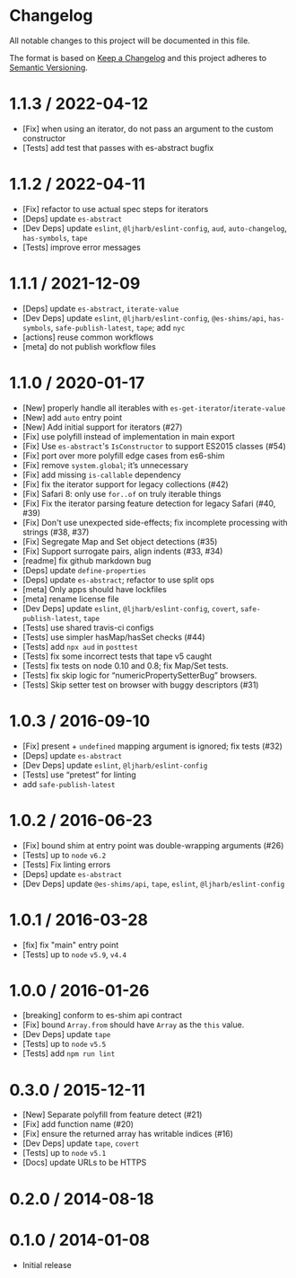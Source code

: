 # Changelog

All notable changes to this project will be documented in this file.

The format is based on [Keep a Changelog](https://keepachangelog.com/en/1.0.0/)
and this project adheres to [Semantic Versioning](https://semver.org/spec/v2.0.0.html).

<!-- auto-changelog-above -->

1.1.3 / 2022-04-12
=================
* [Fix] when using an iterator, do not pass an argument to the custom constructor
* [Tests] add test that passes with es-abstract bugfix

1.1.2 / 2022-04-11
=================
* [Fix] refactor to use actual spec steps for iterators
* [Deps] update `es-abstract`
* [Dev Deps] update `eslint`, `@ljharb/eslint-config`, `aud`, `auto-changelog`, `has-symbols`, `tape`
* [Tests] improve error messages

1.1.1 / 2021-12-09
=================
* [Deps] update `es-abstract`, `iterate-value`
* [Dev Deps] update `eslint`, `@ljharb/eslint-config`, `@es-shims/api`, `has-symbols`, `safe-publish-latest`, `tape`; add `nyc`
* [actions] reuse common workflows
* [meta] do not publish workflow files

1.1.0 / 2020-01-17
=================
* [New] properly handle all iterables with `es-get-iterator`/`iterate-value`
* [New] add `auto` entry point
* [New] Add initial support for iterators (#27)
* [Fix] use polyfill instead of implementation in main export
* [Fix] Use `es-abstract`'s `IsConstructor` to support ES2015 classes (#54)
* [Fix] port over more polyfill edge cases from es6-shim
* [Fix] remove `system.global`; it’s unnecessary
* [Fix] add missing `is-callable` dependency
* [Fix] fix the iterator support for legacy collections (#42)
* [Fix] Safari 8: only use `for..of` on truly iterable things
* [Fix] Fix the iterator parsing feature detection for legacy Safari (#40, #39)
* [Fix] Don't use unexpected side-effects; fix incomplete processing with strings (#38, #37)
* [Fix] Segregate Map and Set object detections (#35)
* [Fix] Support surrogate pairs, align indents (#33, #34)
* [readme] fix github markdown bug
* [Deps] update `define-properties`
* [Deps] update `es-abstract`; refactor to use split ops
* [meta] Only apps should have lockfiles
* [meta] rename license file
* [Dev Deps] update `eslint`, `@ljharb/eslint-config`, `covert`, `safe-publish-latest`, `tape`
* [Tests] use shared travis-ci configs
* [Tests] use simpler hasMap/hasSet checks (#44)
* [Tests] add `npx aud` in `posttest`
* [Tests] fix some incorrect tests that tape v5 caught
* [Tests] fix tests on node 0.10 and 0.8; fix Map/Set tests.
* [Tests] fix skip logic for “numericPropertySetterBug” browsers.
* [Tests] Skip setter test on browser with buggy descriptors (#31)

1.0.3 / 2016-09-10
=================
  * [Fix] present + `undefined` mapping argument is ignored; fix tests (#32)
  * [Deps] update `es-abstract`
  * [Dev Deps] update `eslint`, `@ljharb/eslint-config`
  * [Tests] use “pretest” for linting
  * add `safe-publish-latest`

1.0.2 / 2016-06-23
=================
  * [Fix] bound shim at entry point was double-wrapping arguments (#26)
  * [Tests] up to `node` `v6.2`
  * [Tests] Fix linting errors
  * [Deps] update `es-abstract`
  * [Dev Deps] update `@es-shims/api`, `tape`, `eslint`, `@ljharb/eslint-config`

1.0.1 / 2016-03-28
=================
  * [fix] fix "main" entry point
  * [Tests] up to `node` `v5.9`, `v4.4`

1.0.0 / 2016-01-26
=================
  * [breaking] conform to es-shim api contract
  * [Fix] bound `Array.from` should have `Array` as the `this` value.
  * [Dev Deps] update `tape`
  * [Tests] up to `node` `v5.5`
  * [Tests] add `npm run lint`

0.3.0 / 2015-12-11
=================
  * [New] Separate polyfill from feature detect (#21)
  * [Fix] add function name (#20)
  * [Fix] ensure the returned array has writable indices (#16)
  * [Dev Deps] update `tape`, `covert`
  * [Tests] up to `node` `v5.1`
  * [Docs] update URLs to be HTTPS

0.2.0 / 2014-08-18
=================

0.1.0 / 2014-01-08
=================
  * Initial release
